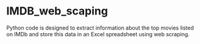 # IMDB_web_scaping
Python code is designed to extract information about the top movies listed on IMDb and store this data in an Excel spreadsheet using web scraping.
